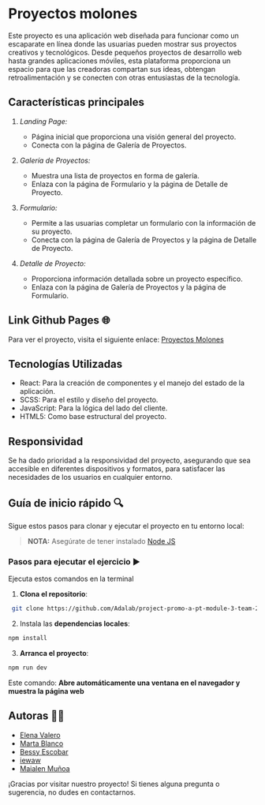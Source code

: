# Proyectos molones

Este proyecto es una aplicación web diseñada para funcionar como un escaparate en línea donde las usuarias pueden mostrar sus proyectos creativos y tecnológicos. Desde pequeños proyectos de desarrollo web hasta grandes aplicaciones móviles, esta plataforma proporciona un espacio para que las creadoras compartan sus ideas, obtengan retroalimentación y se conecten con otras entusiastas de la tecnología.

## Características principales

1. *Landing Page:*
   - Página inicial que proporciona una visión general del proyecto.
   - Conecta con la página de Galería de Proyectos.

2. *Galería de Proyectos:*
   - Muestra una lista de proyectos en forma de galería.
   - Enlaza con la página de Formulario y la página de Detalle de Proyecto.

3. *Formulario:*
   - Permite a las usuarias completar un formulario con la información de su proyecto.
   - Conecta con la página de Galería de Proyectos y la página de Detalle de Proyecto.

4. *Detalle de Proyecto:*
   - Proporciona información detallada sobre un proyecto específico.
   - Enlaza con la página de Galería de Proyectos y la página de Formulario.
  
## Link Github Pages 🌐

Para ver el proyecto, visita el siguiente enlace: [Proyectos Molones](http://beta.adalab.es/project-promo-a-pt-module-3-team-2/)

## Tecnologías Utilizadas

- React: Para la creación de componentes y el manejo del estado de la aplicación.
- SCSS: Para el estilo y diseño del proyecto.
- JavaScript: Para la lógica del lado del cliente.
- HTML5: Como base estructural del proyecto.

## Responsividad

Se ha dado prioridad a la responsividad del proyecto, asegurando que sea accesible en diferentes dispositivos y formatos, para satisfacer las necesidades de los usuarios en cualquier entorno.

## Guía de inicio rápido 🔍

Sigue estos pasos para clonar y ejecutar el proyecto en tu entorno local:

> **NOTA:** Asegúrate de tener instalado [Node JS](https://nodejs.org/)

### Pasos para ejecutar el ejercicio ▶️

Ejecuta estos comandos en la terminal

1. **Clona el repositorio**:

```bash
 git clone https://github.com/Adalab/project-promo-a-pt-module-3-team-2.git
```

2. Instala las **dependencias locales**:

```bash
npm install
```

3. **Arranca el proyecto**:

```bash
npm run dev
```

Este comando:
**Abre automáticamente una ventana en el navegador y muestra la página web**

## Autoras 👩‍💻
- [Elena Valero](https://github.com/elenavesc)
- [Marta Blanco](https://github.com/MARTABLANCOORTE)
- [Bessy Escobar](https://github.com/BessyEscobar)
- [iewaw](https://github.com/iewaw)
- [Maialen Muñoa](https://github.com/maialenmunoa)

¡Gracias por visitar nuestro proyecto! Si tienes alguna pregunta o sugerencia, no dudes en contactarnos.
